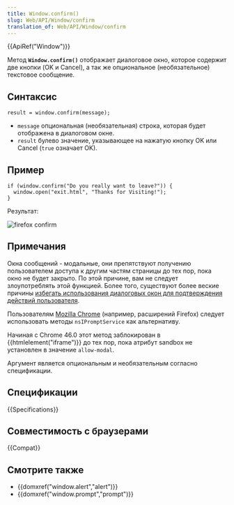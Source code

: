 ```yaml
---
title: Window.confirm()
slug: Web/API/Window/confirm
translation_of: Web/API/Window/confirm
---
```


{{ApiRef("Window")}}

Метод **`Window.confirm()`** отображает диалоговое окно, которое содержит две кнопки (OK и Cancel), а так же опциональное (необязательное) текстовое сообщение.

## Синтаксис

```
result = window.confirm(message);
```

- `message` опциональная (необязательная) строка, которая будет отображена в диалоговом окне.
- `result` булево значение, указывающее на нажатую кнопку OK или Cancel (`true` означает OK).

## Пример

```
if (window.confirm("Do you really want to leave?")) {
  window.open("exit.html", "Thanks for Visiting!");
}
```

Результат:

![firefox confirm](firefoxcomfirmdialog_zpsf00ec381.png)

## Примечания

Окна сообщений - модальные, они препятствуют получению пользователем доступа к другим частям страницы до тех пор, пока окно не будет закрыто. По этой причине, вам не следует злоупотреблять этой функцией. Более того, существуют более веские причины [избегать использования диалоговых окон для подтверждения действий пользователя](http://alistapart.com/article/neveruseawarning).

Пользователям [Mozilla Chrome](/en-US/Chrome) (например, расширений Firefox) следует использовать методы `nsIPromptService` как альтернативу.

Начиная с Chrome 46.0 этот метод заблокирован в {{htmlelement("iframe")}} до тех пор, пока атрибут sandbox не установлен в значение `allow-modal`.

Аргумент является опциональным и необязательным согласно спецификации.

## Спецификации

{{Specifications}}

## Совместимость с браузерами

{{Compat}}

## Смотрите также

- {{domxref("window.alert","alert")}}
- {{domxref("window.prompt","prompt")}}

